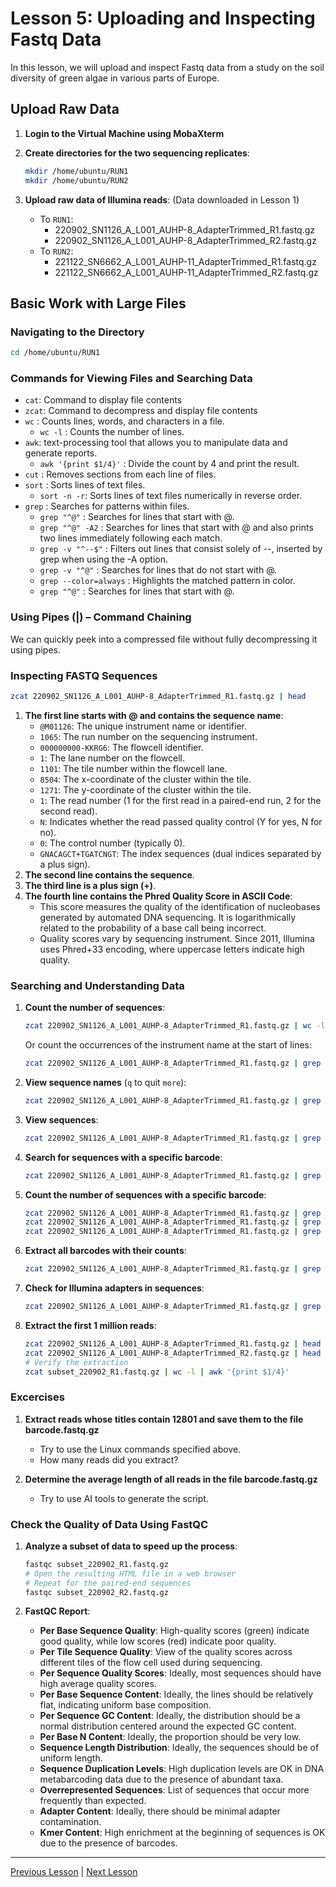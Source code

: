 # Lesson 5: Uploading and Inspecting Fastq Data

In this lesson, we will upload and inspect Fastq data from a study on the soil diversity of green algae in various parts of Europe.

## Upload Raw Data

1. **Login to the Virtual Machine using MobaXterm**
2. **Create directories for the two sequencing replicates**:
   ```bash
   mkdir /home/ubuntu/RUN1
   mkdir /home/ubuntu/RUN2
   ```

3. **Upload raw data of Illumina reads**: (Data downloaded in Lesson 1)
   - To `RUN1`:
     - 220902_SN1126_A_L001_AUHP-8_AdapterTrimmed_R1.fastq.gz
     - 220902_SN1126_A_L001_AUHP-8_AdapterTrimmed_R2.fastq.gz
   - To `RUN2`:
     - 221122_SN6662_A_L001_AUHP-11_AdapterTrimmed_R1.fastq.gz
     - 221122_SN6662_A_L001_AUHP-11_AdapterTrimmed_R2.fastq.gz

## Basic Work with Large Files

### Navigating to the Directory
```bash
cd /home/ubuntu/RUN1
```


### Commands for Viewing Files and Searching Data
- `cat`: Command to display file contents
- `zcat`: Command to decompress and display file contents
- `wc` : Counts lines, words, and characters in a file.
   - `wc -l` : Counts the number of lines.
- `awk`: text-processing tool that allows you to manipulate data and generate reports.
   - `awk '{print $1/4}'` : Divide the count by 4 and print the result.
- `cut` : Removes sections from each line of files.
- `sort` : Sorts lines of text files.
   - `sort -n -r`: Sorts lines of text files numerically in reverse order. 
- `grep` : Searches for patterns within files.
   - `grep "^@"` : Searches for lines that start with @.
   - `grep "^@" -A2` : Searches for lines that start with @ and also prints two lines immediately following each match.
   - `grep -v "^--$"` : Filters out lines that consist solely of --, inserted by grep when using the -A option.
   - `grep -v "^@"` : Searches for lines that do not start with @.
   - `grep --color=always` : Highlights the matched pattern in color.
   - `grep "^@"` : Searches for lines that start with @.


### Using Pipes (|) – Command Chaining

We can quickly peek into a compressed file without fully decompressing it using pipes.


### Inspecting FASTQ Sequences
```bash
zcat 220902_SN1126_A_L001_AUHP-8_AdapterTrimmed_R1.fastq.gz | head
```

1. **The first line starts with @ and contains the sequence name**:
   - `@M01126`: The unique instrument name or identifier.
   - `1065`: The run number on the sequencing instrument.
   - `000000000-KKRG6`: The flowcell identifier.
   - `1`: The lane number on the flowcell.
   - `1101`: The tile number within the flowcell lane.
   - `8504`: The x-coordinate of the cluster within the tile.
   - `1271`: The y-coordinate of the cluster within the tile.
   - `1`: The read number (1 for the first read in a paired-end run, 2 for the second read).
   - `N`: Indicates whether the read passed quality control (Y for yes, N for no).
   - `0`: The control number (typically 0).
   - `GNACAGCT+TGATCNGT`: The index sequences (dual indices separated by a plus sign).
2. **The second line contains the sequence**.
3. **The third line is a plus sign (+)**.
4. **The fourth line contains the Phred Quality Score in ASCII Code**:
   - This score measures the quality of the identification of nucleobases generated by automated DNA sequencing. It is logarithmically related to the probability of a base call being incorrect.
   - Quality scores vary by sequencing instrument. Since 2011, Illumina uses Phred+33 encoding, where uppercase letters indicate high quality.

### Searching and Understanding Data

1. **Count the number of sequences**:
   ```bash
   zcat 220902_SN1126_A_L001_AUHP-8_AdapterTrimmed_R1.fastq.gz | wc -l | awk '{print $1/4}'
   ```
   Or count the occurrences of the instrument name at the start of lines:
   ```bash
   zcat 220902_SN1126_A_L001_AUHP-8_AdapterTrimmed_R1.fastq.gz | grep "^@M01126" | wc -l
   ```

2. **View sequence names** (`q` to quit `more`):
   ```bash
   zcat 220902_SN1126_A_L001_AUHP-8_AdapterTrimmed_R1.fastq.gz | grep "^@" | more
   ```

3. **View sequences**:
   ```bash
   zcat 220902_SN1126_A_L001_AUHP-8_AdapterTrimmed_R1.fastq.gz | grep "^@" -A1 | grep -v "^@" | head
   ```

4. **Search for sequences with a specific barcode**:
   ```bash
   zcat 220902_SN1126_A_L001_AUHP-8_AdapterTrimmed_R1.fastq.gz | grep --color=always "ACACACACGAATTCCGTGAACCATCGAATCTTT" | more
   ```

5. **Count the number of sequences with a specific barcode**:
   ```bash
   zcat 220902_SN1126_A_L001_AUHP-8_AdapterTrimmed_R1.fastq.gz | grep "ACACACACGAATTCCGTGAACCATCGAATCTTT" | wc -l
   zcat 220902_SN1126_A_L001_AUHP-8_AdapterTrimmed_R1.fastq.gz | grep "GTGTACATGAATTCCGTGAACCATCGAATCTTT" | wc -l
   zcat 220902_SN1126_A_L001_AUHP-8_AdapterTrimmed_R1.fastq.gz | grep "ACACACACTCCTCCGCTTATTGATATGC" | wc -l
   ```

6. **Extract all barcodes with their counts**:
   ```bash
   zcat 220902_SN1126_A_L001_AUHP-8_AdapterTrimmed_R1.fastq.gz | grep "@" -A 1 | grep -v "^--" | grep -v "@" | cut -c 4-11 | sort | uniq -c | sort -n -r
   ```

7. **Check for Illumina adapters in sequences**:
   ```bash
   zcat 220902_SN1126_A_L001_AUHP-8_AdapterTrimmed_R1.fastq.gz | grep "AGATCGGAAGAGCACACGTCTGAACTCCAGTCAC" | wc -l
   ```

8. **Extract the first 1 million reads**:
   ```bash
   zcat 220902_SN1126_A_L001_AUHP-8_AdapterTrimmed_R1.fastq.gz | head -n 4000000 | gzip > subset_220902_R1.fastq.gz
   zcat 220902_SN1126_A_L001_AUHP-8_AdapterTrimmed_R2.fastq.gz | head -n 4000000 | gzip > subset_220902_R2.fastq.gz
   # Verify the extraction
   zcat subset_220902_R1.fastq.gz | wc -l | awk '{print $1/4}'
   ```
### Excercises

1. **Extract reads whose titles contain 12801 and save them to the file barcode.fastq.gz**
   - Try to use the Linux commands specified above.
   - How many reads did you extract?

2. **Determine the average length of all reads in the file barcode.fastq.gz**
   - Try to use AI tools to generate the script.



### Check the Quality of Data Using FastQC

1. **Analyze a subset of data to speed up the process**:
   ```bash
   fastqc subset_220902_R1.fastq.gz
   # Open the resulting HTML file in a web browser
   # Repeat for the paired-end sequences
   fastqc subset_220902_R2.fastq.gz
   ```

2. **FastQC Report**:
   - **Per Base Sequence Quality**: High-quality scores (green) indicate good quality, while low scores (red) indicate poor quality.
   - **Per Tile Sequence Quality**: View of the quality scores across different tiles of the flow cell used during sequencing.
   - **Per Sequence Quality Scores**: Ideally, most sequences should have high average quality scores.
   - **Per Base Sequence Content**: Ideally, the lines should be relatively flat, indicating uniform base composition.
   - **Per Sequence GC Content**: Ideally, the distribution should be a normal distribution centered around the expected GC content.
   - **Per Base N Content**: Ideally, the proportion should be very low.
   - **Sequence Length Distribution**: Ideally, the sequences should be of uniform length.
   - **Sequence Duplication Levels**: High duplication levels are OK in DNA metabarcoding data due to the presence of abundant taxa.
   - **Overrepresented Sequences**: List of sequences that occur more frequently than expected.
   - **Adapter Content**: Ideally, there should be minimal adapter contamination.
   - **Kmer Content**: High enrichment at the beginning of sequences is OK due to the presence of barcodes.

---

[Previous Lesson](../lesson4/lesson4.md) | [Next Lesson](../lesson6/lesson6.md)
